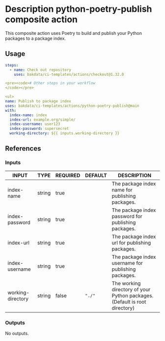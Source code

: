 <h1>Description python-poetry-publish composite action</h1>

This composite action uses Poetry to build and publish your Python packages to a package index.

<h2>Usage</h2>

```yaml
steps:
  - name: Check out repository
    uses: bakdata/ci-templates/actions/checkout@1.32.0

<pre><code># Other steps in your workflow
</code></pre>

<ul>
name: Publish to package index
uses: bakdata/ci-templates/actions/python-poetry-publish@main
with:
  index-name: index
  index-url: example.org/simple/
  index-username: user123
  index-password: supersecret
  working-directory: ${{ inputs.working-directory }}
```
</ul>

<h2>References</h2>

<h3>Inputs</h3>

<!-- AUTO-DOC-INPUT:START - Do not remove or modify this section -->

|       INPUT       |  TYPE  | REQUIRED | DEFAULT |                                DESCRIPTION                                 |
|-------------------|--------|----------|---------|----------------------------------------------------------------------------|
|    index-name     | string |   true   |         |              The package index name for publishing packages.               |
|  index-password   | string |   true   |         |            The package index password for publishing packages.             |
|     index-url     | string |   true   |         |               The package index url for publishing packages.               |
|  index-username   | string |   true   |         |            The package index username for publishing packages.             |
| working-directory | string |  false   | <code>"./"</code>  | The working directory of your Python packages. (Default is root directory) |

<!-- AUTO-DOC-INPUT:END -->

<h3>Outputs</h3>

<!-- AUTO-DOC-OUTPUT:START - Do not remove or modify this section -->
No outputs.
<!-- AUTO-DOC-OUTPUT:END -->
